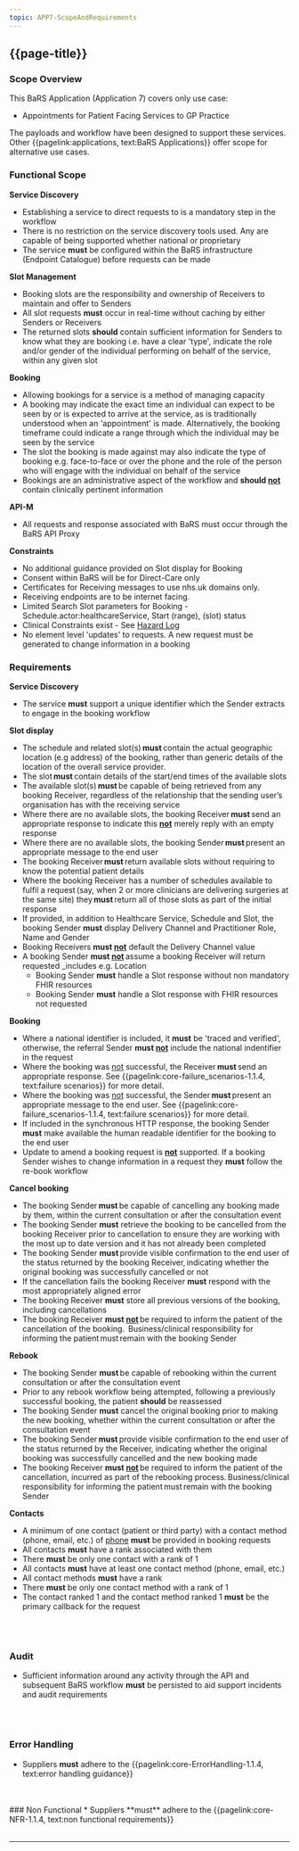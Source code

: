 ```yaml
---
topic: APP7-ScopeAndRequirements
---
```


## {{page-title}}

### Scope Overview
This BaRS Application (Application 7) covers only use case:
* Appointments for Patient Facing Services to GP Practice

The payloads and workflow have been designed to support these services. Other {{pagelink:applications, text:BaRS Applications}} offer scope for alternative use cases.

### Functional Scope
**Service Discovery**
* Establishing a service to direct requests to is a mandatory step in the workflow
* There is no restriction on the service discovery tools used. Any are capable of being supported whether national or proprietary
* The service **must** be configured within the BaRS infrastructure (Endpoint Catalogue) before requests can be made 

**Slot Management**
* Booking slots are the responsibility and ownership of Receivers to maintain and offer to Senders
* All slot requests **must** occur in real-time without caching by either Senders or Receivers
* The returned slots **should** contain sufficient information for Senders to know what they are booking i.e. have a clear 'type', indicate the role and/or gender of the individual performing on behalf of the service, within any given slot

**Booking**
* Allowing bookings for a service is a method of managing capacity 
* A booking may indicate the exact time an individual can expect to be seen by or is expected to arrive at the service, as is traditionally understood when an 'appointment' is made. Alternatively, the booking timeframe could indicate a range through which the individual may be seen by the service
* The slot the booking is made against may also indicate the type of booking e.g. face-to-face or over the phone and the role of the person who will engage with the individual on behalf of the service
* Bookings are an administrative aspect of the workflow and **should <ins>not</ins>** contain clinically pertinent information

**API-M**
* All requests and response associated with BaRS must occur through the BaRS API Proxy

**Constraints**

* No additional guidance provided on Slot display for Booking 
* Consent within BaRS will be for Direct-Care only 
* Certificates for Receiving messages to use nhs.uk domains only.
* Receiving endpoints are to be internet facing.
* Limited Search Slot parameters for Booking - Schedule.actor:healthcareService, Start (range), (slot) status
* Clinical Constraints exist - See [Hazard Log](https://digital.nhs.uk/developer/api-catalogue/booking-and-referral-fhir/onboarding-support-information#downloads)
* No element level 'updates' to requests. A new request must be generated to change information in a booking

### Requirements

**Service Discovery** 
* The service **must** support a unique identifier which the Sender extracts to engage in the booking workflow

**Slot display** 
* The schedule and related slot(s) **must** contain the actual geographic location (e.g address) of the booking, rather than generic details of the location of the overall service provider.
* The slot **must** contain details of the start/end times of the available slots
* The available slot(s) **must** be capable of being retrieved from any booking Receiver, regardless of the relationship that the sending user’s organisation has with the receiving service 
* Where there are no available slots, the booking Receiver **must** send an appropriate response to indicate this **<ins>not</ins>** merely reply with an empty response
* Where there are no available slots, the booking Sender **must** present an appropriate message to the end user
* The booking Receiver **must** return available slots without requiring to know the potential patient details
* Where the booking Receiver has a number of schedules available to fulfil a request (say, when 2 or more clinicians are delivering surgeries at the same site) they **must** return all of those slots as part of the initial response
* If provided, in addition to Healthcare Service, Schedule and Slot, the booking Sender **must** display Delivery Channel and Practitioner Role, Name and Gender
* Booking Receivers **must <ins>not</ins>** default the Delivery Channel value
* A booking Sender **must <ins>not</ins>** assume a booking Receiver will return requested \_includes e.g. Location
  * Booking Sender **must** handle a Slot response without non mandatory FHIR resources 
  * Booking Sender **must** handle a Slot response with FHIR resources not requested

**Booking** 
* Where a national identifier is included, it **must** be 'traced and verified', otherwise, the referral Sender **must <ins>not</ins>** include the national indentifier in the request
* Where the booking was <ins>not</ins> successful, the Receiver **must** send an appropriate response. See {{pagelink:core-failure_scenarios-1.1.4, text:failure scenarios}} for more detail.
* Where the booking was <ins>not</ins> successful, the Sender **must** present an appropriate message to the end user. See {{pagelink:core-failure_scenarios-1.1.4, text:failure scenarios}} for more detail.
* If included in the synchronous HTTP response, the booking Sender **must** make available the human readable identifier for the booking to the end user
* Update to amend a booking request is **<ins>not</ins>** supported. If a booking Sender wishes to change information in a request they **must** follow the re-book workflow

**Cancel booking** 
*	The booking Sender **must** be capable of cancelling any booking made by them, within the current consultation or after the consultation event
*	The booking Sender **must** retrieve the booking to be cancelled from the booking Receiver prior to cancellation to ensure they are working with the most up to date version and it has not already been completed
*	The booking Sender **must** provide visible confirmation to the end user of the status returned by the booking Receiver, indicating whether the original booking was successfully cancelled or not
*	If the cancellation fails the booking Receiver **must** respond with the most appropriately aligned error 
*	The booking Receiver **must** store all previous versions of the booking, including cancellations
*	The booking Receiver **must <ins>not</ins>** be required to inform the patient of the cancellation of the booking.  Business/clinical responsibility for informing the patient must remain with the booking Sender

**Rebook** 
*	The booking Sender **must** be capable of rebooking within the current consultation or after the consultation event
*	Prior to any rebook workflow being attempted, following a previously successful booking, the patient **should** be reassessed 
*	The booking Sender **must** cancel the original booking prior to making the new booking, whether within the current consultation or after the consultation event
*	The booking Sender **must** provide visible confirmation to the end user of the status returned by the Receiver, indicating whether the original booking was successfully cancelled and the new booking made 
*	The booking Receiver **must <ins>not</ins>** be required to inform the patient of the cancellation, incurred as part of the rebooking process. Business/clinical responsibility for informing the patient must remain with the booking Sender

**Contacts** 
* A minimum of one contact (patient or third party) with a contact method (phone, email, etc.) of <ins>phone</ins> **must** be provided in booking requests
* All contacts **must** have a rank associated with them
* There **must** be only one contact with a rank of 1
* All contacts **must** have at least one contact method (phone, email, etc.)
* All contact methods **must** have a rank
* There **must** be only one contact method with a rank of 1
* The contact ranked 1 and the contact method ranked 1 **must** be the primary callback for the request

<br>
<br>

### Audit

* Sufficient information around any activity through the API and subsequent BaRS workflow **must** be persisted to aid support incidents and audit requirements
<br>
<br>

### Error Handling 
* Suppliers **must** adhere to the {{pagelink:core-ErrorHandling-1.1.4, text:error handling guidance}} 
<br>
<br>
### Non Functional 
* Suppliers **must** adhere to the {{pagelink:core-NFR-1.1.4, text:non functional requirements}}

<br>
<br>
<hr>